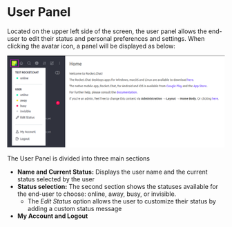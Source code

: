 # User Panel

Located on the upper left side of the screen, the user panel allows the end-user to edit their status and personal preferences and settings. When clicking the avatar icon, a panel will be displayed as below:

![](../../../.gitbook/assets/user_panel_1.png)

The User Panel is divided into three main sections

* **Name and Current Status:** Displays the user name and the current status selected by the user
* **Status selection:** The second section shows the statuses available for the end-user to choose: online, away, busy, or invisible. 
  * The _Edit Status_ option allows the user to customize their status by adding a custom status message
* **My Account and Logout**


